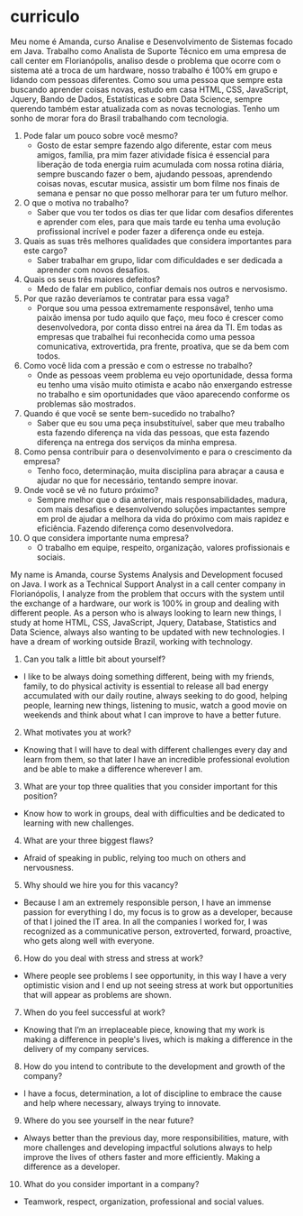 # curriculo
Meu nome é Amanda, curso Analise e Desenvolvimento de Sistemas focado em Java. Trabalho como Analista de Suporte Técnico em uma empresa de call center em Florianópolis, analiso desde o problema que ocorre com o sistema até a troca de um hardware, nosso trabalho é 100% em grupo e lidando com pessoas diferentes. Como sou uma pessoa que sempre esta buscando aprender coisas novas,  estudo em casa HTML, CSS, JavaScript, Jquery, Bando de Dados, Estatísticas e sobre Data Science, sempre querendo também estar atualizada com as novas tecnologias. Tenho um sonho de morar fora do Brasil trabalhando com tecnologia.

1. Pode falar um pouco sobre você mesmo?
	- Gosto de estar sempre fazendo algo diferente, estar com meus amigos, família, pra mim fazer atividade física é essencial para liberação de toda energia ruim acumulada com nossa rotina diária, sempre buscando fazer o bem, ajudando pessoas, aprendendo coisas novas, escutar musica, assistir um bom filme nos finais de semana e pensar no que posso melhorar para ter um futuro melhor.
2. O que o motiva no trabalho?
	- Saber que vou ter todos os dias ter que lidar com desafios diferentes e aprender com eles, para que mais tarde eu tenha uma evolução profissional incrível e poder fazer a diferença onde eu esteja.
3. Quais as suas três melhores qualidades que considera importantes para este cargo?
	- Saber trabalhar em grupo, lidar com dificuldades e ser dedicada a aprender com novos desafios.
4. Quais os seus três maiores defeitos?
	- Medo de falar em publico, confiar demais nos outros e nervosismo.
5. Por que razão deveríamos te contratar para essa vaga?
	- Porque sou uma pessoa extremamente responsável, tenho uma paixão imensa por tudo aquilo que faço, meu foco é crescer como desenvolvedora, por conta disso entrei na área da TI. Em todas as empresas que trabalhei fui reconhecida como uma pessoa comunicativa, extrovertida, pra frente, proativa, que se da bem com todos.
6. Como você lida com a pressão e com o estresse no trabalho?
	- Onde as pessoas veem problema eu vejo oportunidade, dessa forma eu tenho uma visão muito otimista e acabo não enxergando estresse no trabalho e sim oportunidades que vãoo aparecendo conforme os problemas são mostrados.
7. Quando é que você se sente bem-sucedido no trabalho?
	- Saber que eu sou uma peça insubstituível, saber que meu trabalho esta fazendo diferença na vida das pessoas, que esta fazendo diferença na entrega dos serviços da minha empresa. 
8. Como pensa contribuir para o desenvolvimento e para o crescimento da empresa?
	- Tenho foco, determinação, muita disciplina para abraçar a causa e ajudar no que for necessário, tentando sempre inovar.
9. Onde você se vê no futuro próximo?
	- Sempre melhor que o dia anterior, mais responsabilidades, madura, com mais desafios e desenvolvendo soluções impactantes sempre em prol de ajudar a melhora da vida do próximo com mais rapidez e eficiência. Fazendo diferença como desenvolvedora.
10. O que considera importante numa empresa?
	- O trabalho em equipe, respeito, organização, valores profissionais e sociais.
	
	

My name is Amanda, course Systems Analysis and Development focused on Java. I work as a Technical Support Analyst in a call center company in Florianópolis, I analyze from the problem that occurs with the system until the exchange of a hardware, our work is 100% in group and dealing with different people. As a person who is always looking to learn new things, I study at home HTML, CSS, JavaScript, Jquery, Database, Statistics and Data Science, always also wanting to be updated with new technologies. I have a dream of working outside Brazil, working with technology.

1. Can you talk a little bit about yourself?
- I like to be always doing something different, being with my friends, family, to do physical activity is essential to release all bad energy accumulated with our daily routine, always seeking to do good, helping people, learning new things, listening to music, watch a good movie on weekends and think about what I can improve to have a better future.

2. What motivates you at work?
- Knowing that I will have to deal with different challenges every day and learn from them, so that later I have an incredible professional evolution and be able to make a difference wherever I am.

3. What are your top three qualities that you consider important for this position?
- Know how to work in groups, deal with difficulties and be dedicated to learning with new challenges.

4. What are your three biggest flaws?
- Afraid of speaking in public, relying too much on others and nervousness.

5. Why should we hire you for this vacancy?
- Because I am an extremely responsible person, I have an immense passion for everything I do, my focus is to grow as a developer, because of that I joined the IT area. In all the companies I worked for, I was recognized as a communicative person, extroverted, forward, proactive, who gets along well with everyone.

6. How do you deal with stress and stress at work?
- Where people see problems I see opportunity, in this way I have a very optimistic vision and I end up not seeing stress at work but opportunities that will appear as problems are shown.

7. When do you feel successful at work?
- Knowing that I’m an irreplaceable piece, knowing that my work is making a difference in people's lives, which is making a difference in the delivery of my company services.

8. How do you intend to contribute to the development and growth of the company?
- I have a focus, determination, a lot of discipline to embrace the cause and help where necessary, always trying to innovate.

9. Where do you see yourself in the near future?
- Always better than the previous day, more responsibilities, mature, with more challenges and developing impactful solutions always to help improve the lives of others faster and more efficiently. Making a difference as a developer.

10. What do you consider important in a company?
- Teamwork, respect, organization, professional and social values.
